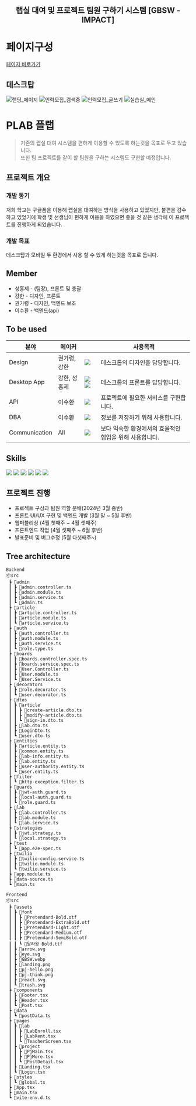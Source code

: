 <div align="center">
  
  ## 랩실 대여 및 프로젝트 팀원 구하기 시스템 [GBSW - IMPACT]
  <!--   <img width="750" src="https://github.com/gbsw-impact/.github/assets/109652025/9ae1dc7d-e27d-4ca2-9e38-3aef6baa337d"> -->
</div>

# 페이지구성 
[페이지 바로가기](http://plab.s3-website.ap-northeast-2.amazonaws.com/)
## 데스크탑
![랜딩_페이지](https://github.com/gbsw-impact/.github/assets/133763382/ab356a02-f8a9-4d7d-8b9e-9a5ad649b69d)
![인력모집_검색중](https://github.com/gbsw-impact/.github/assets/133763382/61408860-cf85-4865-a35e-e55e70aa2323)
![인력모집_글쓰기](https://github.com/gbsw-impact/.github/assets/133763382/e7330cd1-a546-4810-9ece-a0bfc79b933d)
![실습실_메인](https://github.com/gbsw-impact/.github/assets/133763382/b6692c78-360f-40cb-9627-a00e94c10b1b)

# PLAB 플랩
> 기존의 랩실 대여 시스템을 편하게 이용할 수 있도록 하는것을 목표로 두고 있습니다. </br>
> 또한 팀 프로젝트를 같이 할 팀원을 구하는 시스템도 구현할 예정입니다.

## 프로젝트 개요

### 개발 동기
저희 학교는 구글폼을 이용해 랩실을 대여하는 방식을 사용하고 있었지만, 불편을 감수하고 있었기에 학생 및 선생님이 편하게 이용을 하였으면 좋을 것 같은 생각에 이 프로젝트를 진행하게 되었습니다.

### 개발 목표
데스크탑과 모바일 두 환경에서 사용 할 수 있게 하는것을 목표로 둡니다.

## Member
* 성홍제 - (팀장), 프론트 및 총괄 
* 강한 - 디자인, 프론트
* 권가령 - 디자인, 백엔드 보조 
* 이수환 - 백엔드(api)

## To be used

| 분야 | 메이커 |  | 사용목적 |
| ------------- | ---------------------- | -------------------------- | ---------------- |
| Design  | 권가령, 강한 | <img src="https://img.shields.io/badge/figma-F24E1E?style=flat-square&logo=figma&logoColor=white"/>| 데스크톱의 디자인을 담당합니다. |
| Desktop App | 강한, 성홍제 |<img src="https://img.shields.io/badge/React-61DAFB?style=flat-square&logo=React&logoColor=white"/> <img src="https://img.shields.io/badge/Vite-646CFF?style=flat-square&logo=Vite&logoColor=white"/>  | 데스크톱의 프론트를 담당합니다. |
| API | 이수환 |  <a href="https://nestjs.com/"><img src="https://img.shields.io/badge/NestJS-E0234E?style=flat-square&logo=NestJS&logoColor=white"/></a>| 프로젝트에 필요한 서비스를 구현합니다. |
| DBA | 이수환  | <a href="https://www.mysql.com/"><img src="https://img.shields.io/badge/MySql-4479A1?style=flat-square&logo=MySql&logoColor=white"/></a> | 정보를 저장하기 위해 사용합니다. |
| Communication | All | <a href="https://discord.com/"><img src="https://img.shields.io/badge/Discord-5865F2?style=flat-square&logo=Discord&logoColor=white"/></a> | 보다 익숙한 환경에서의 효율적인 협업을 위해 사용합니다. |

## Skills
<a href=""><img src="https://img.shields.io/badge/React-61DAFB?style=for-the-badge&logo=React&logoColor=white"/></a>
<a href=""><img src="https://img.shields.io/badge/figma-F24E1E?style=for-the-badge&logo=figma&logoColor=white"/></a>
<a href="https://nodejs.org/en/"><img src="https://img.shields.io/badge/Node.js-339933?style=for-the-badge&logo=Node.js&logoColor=white"/></a>
<a href="https://www.typescriptlang.org/"><img src="https://img.shields.io/badge/TypeScript-3178C6?style=for-the-badge&logo=TypeScript&logoColor=white"/></a>
<a href="https://nestjs.com/"><img src="https://img.shields.io/badge/NestJS-E0234E?style=for-the-badge&logo=NestJS&logoColor=white"/></a>
<a href="https://www.mysql.com/"><img src="https://img.shields.io/badge/MySql-4479A1?style=for-the-badge&logo=MySql&logoColor=white"/></a>

## 프로젝트 진행
* 프로젝트 구상과 팀원 역할 분배(2024년 3월 중반)
* 프론트 UI/UX 구현 및 백엔드 개발 (3월 말 ~ 5월 후반)
* 웹퍼블리싱 (4월 첫째주 ~ 4월 셋째주)
* 프론트엔드 작업 (4월 셋째주 ~ 6월 후반)
* 발표준비 및 버그수정 (5월 다섯째주~)

## Tree architecture
```
Backend
📦src
 ┣ 📂admin
 ┃ ┣ 📜admin.controller.ts
 ┃ ┣ 📜admin.module.ts
 ┃ ┣ 📜admin.service.ts
 ┃ ┗ 📜admin.ts
 ┣ 📂article
 ┃ ┣ 📜article.controller.ts
 ┃ ┣ 📜article.module.ts
 ┃ ┗ 📜article.service.ts
 ┣ 📂auth
 ┃ ┣ 📜auth.controller.ts
 ┃ ┣ 📜auth.module.ts
 ┃ ┣ 📜auth.service.ts
 ┃ ┗ 📜role.type.ts
 ┣ 📂boards
 ┃ ┣ 📜boards.controller.spec.ts
 ┃ ┣ 📜boards.service.spec.ts
 ┃ ┣ 📜User.Controller.ts
 ┃ ┣ 📜User.module.ts
 ┃ ┗ 📜User.Service.ts
 ┣ 📂decorators
 ┃ ┣ 📜role.decorator.ts
 ┃ ┗ 📜user.decorator.ts
 ┣ 📂dtos
 ┃ ┣ 📂article
 ┃ ┃ ┣ 📜create-article.dto.ts
 ┃ ┃ ┣ 📜modify-article.dto.ts
 ┃ ┃ ┗ 📜sign-in.dto.ts
 ┃ ┣ 📜lab.dto.ts
 ┃ ┣ 📜LoginDto.ts
 ┃ ┗ 📜user.dto.ts
 ┣ 📂entities
 ┃ ┣ 📜article.entity.ts
 ┃ ┣ 📜common.entity.ts
 ┃ ┣ 📜lab-info.entity.ts
 ┃ ┣ 📜lab.entity.ts
 ┃ ┣ 📜user-authority.entity.ts
 ┃ ┗ 📜user.entity.ts
 ┣ 📂filter
 ┃ ┗ 📜http-exception.filter.ts
 ┣ 📂guards
 ┃ ┣ 📜jwt-auth.guard.ts
 ┃ ┣ 📜local-auth.guard.ts
 ┃ ┗ 📜role.guard.ts
 ┣ 📂lab
 ┃ ┣ 📜lab.controller.ts
 ┃ ┣ 📜lab.module.ts
 ┃ ┗ 📜lab.service.ts
 ┣ 📂strategies
 ┃ ┣ 📜jwt.strategy.ts
 ┃ ┗ 📜local.strategy.ts
 ┣ 📂test
 ┃ ┗ 📜app.e2e-spec.ts
 ┣ 📂twilio
 ┃ ┣ 📜twilio-config.service.ts
 ┃ ┣ 📜twilio.module.ts
 ┃ ┗ 📜twilio.service.ts
 ┣ 📜app.module.ts
 ┣ 📜data-source.ts
 ┗ 📜main.ts

Frontend
📦src
 ┣ 📂assets
 ┃ ┣ 📂font
 ┃ ┃ ┣ 📜Pretendard-Bold.otf
 ┃ ┃ ┣ 📜Pretendard-ExtraBold.otf
 ┃ ┃ ┣ 📜Pretendard-Light.otf
 ┃ ┃ ┣ 📜Pretendard-Medium.otf
 ┃ ┃ ┣ 📜Pretendard-SemiBold.otf
 ┃ ┃ ┗ 📜달라왕 Bold.ttf
 ┃ ┣ 📜arrow.svg
 ┃ ┣ 📜eye.svg
 ┃ ┣ 📜GBSW.webp
 ┃ ┣ 📜landing.png
 ┃ ┣ 📜pj-hello.png
 ┃ ┣ 📜pj-think.png
 ┃ ┣ 📜react.svg
 ┃ ┗ 📜trash.svg
 ┣ 📂components
 ┃ ┣ 📜Footer.tsx
 ┃ ┣ 📜Header.tsx
 ┃ ┗ 📜Post.tsx
 ┣ 📂data
 ┃ ┗ 📜postData.ts
 ┣ 📂pages
 ┃ ┣ 📂lab
 ┃ ┃ ┣ 📜LabEnroll.tsx
 ┃ ┃ ┣ 📜LabRent.tsx
 ┃ ┃ ┗ 📜TeacherScreen.tsx
 ┃ ┣ 📂project
 ┃ ┃ ┣ 📜PjMain.tsx
 ┃ ┃ ┣ 📜PjMore.tsx
 ┃ ┃ ┗ 📜PostDetail.tsx
 ┃ ┣ 📜Landing.tsx
 ┃ ┗ 📜Login.tsx
 ┣ 📂styles
 ┃ ┗ 📜global.ts
 ┣ 📜App.tsx
 ┣ 📜main.tsx
 ┗ 📜vite-env.d.ts
```
